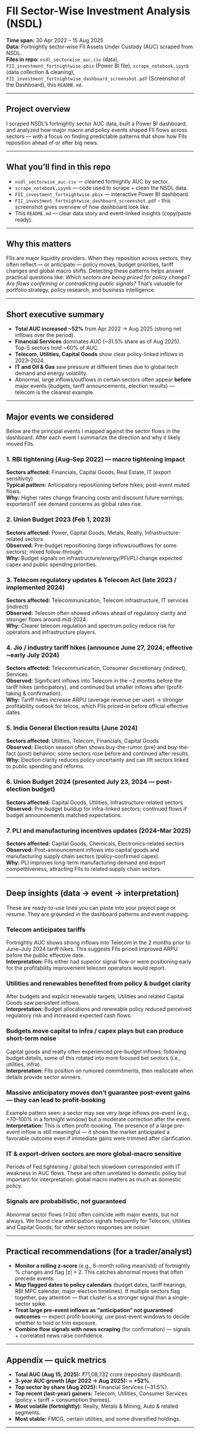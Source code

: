 # FII Sector-Wise Investment Analysis (NSDL)

**Time span:** 30 Apr 2022 – 15 Aug 2025  
**Data:** Fortnightly sector-wise FII Assets Under Custody (AUC) scraped from NSDL.  
**Files in repo:** `nsdl_sectorwise_auc.csv` (data), `FII_investment_fortnightwise.pbix` (Power BI file), `scrape_notebook.ipynb` (data collection & cleaning), `FII_investment_fortnightwise_dashboard_screenshot.pdf` (Screenshot of the Dashboard), this `README.md`.

---

## Project overview
I scraped NSDL’s fortnightly sector AUC data, built a Power BI dashboard, and analyzed how major macro and policy events shaped FII flows across sectors — with a focus on finding predictable patterns that show how FIIs reposition ahead of or after big news.

---

## What you’ll find in this repo
- `nsdl_sectorwise_auc.csv` — cleaned fortnightly AUC by sector.  
- `scrape_notebook.ipynb` — code used to scrape + clean the NSDL data.  
- `FII_investment_fortnightwise.pbix` — interactive Power BI dashboard.
-  `FII_investment_fortnightwise_dashboard_screenshot.pdf` - this screenshot gives overview of how dashboard look like. 
- This `README.md` — clear data story and event-linked insights (copy/paste ready).

---

## Why this matters
FIIs are major liquidity providers. When they reposition across sectors, they often reflect — or anticipate — policy moves, budget priorities, tariff changes and global macro shifts. Detecting these patterns helps answer practical questions like: *Which sectors are being priced for policy change? Are flows confirming or contradicting public signals?* That’s valuable for portfolio strategy, policy research, and business intelligence.

---

## Short executive summary
- **Total AUC increased ~52%** from Apr 2022 → Aug 2025 (strong net inflows over the period).  
- **Financial Services** dominates AUC (~31.5% share as of Aug 2025). Top-5 sectors hold ~60% of AUC.  
- **Telecom, Utilities, Capital Goods** show clear policy-linked inflows in 2023–2024.  
- **IT and Oil & Gas** saw pressure at different times due to global tech demand and energy volatility.  
- Abnormal, large inflows/outflows in certain sectors often appear **before** major events (budgets, tariff announcements, election results) — telecom is the clearest example.

---

## Major events we considered
Below are the principal events I mapped against the sector flows in the dashboard. After each event I summarize the direction and why it likely moved FIIs.

### 1. RBI tightening (Aug–Sep 2022) — macro tightening impact  
**Sectors affected:** Financials, Capital Goods, Real Estate, IT (export sensitivity)  
**Typical pattern:** Anticipatory repositioning before hikes; post-event muted flows.  
**Why:** Higher rates change financing costs and discount future earnings; exporters/IT see demand concerns as global rates rise.

### 2. Union Budget 2023 (Feb 1, 2023)  
**Sectors affected:** Power, Capital Goods, Metals, Realty, Infrastructure-related sectors  
**Observed:** Pre-budget repositioning (large inflows/outflows for some sectors); mixed follow-through.  
**Why:** Budget signals on infrastructure/energy/PFI/PLI change expected capex and public spending priorities.

### 3. Telecom regulatory updates & Telecom Act (late 2023 / implemented 2024)  
**Sectors affected:** Telecommunication, Telecom infrastructure, IT services (indirect)  
**Observed:** Telecom often showed inflows ahead of regulatory clarity and stronger flows around mid-2024.  
**Why:** Clearer telecom regulation and spectrum policy reduce risk for operators and infrastructure players.

### 4. Jio / industry tariff hikes (announce June 27, 2024; effective ~early July 2024)  
**Sectors affected:** Telecommunication, Consumer discretionary (indirect), Services  
**Observed:** Significant inflows into Telecom in the ~2 months before the tariff hikes (anticipatory), and continued but smaller inflows after (profit-taking & confirmation).  
**Why:** Tariff hikes increase ARPU (average revenue per user) → stronger profitability outlook for telcos, which FIIs priced-in before official effective dates.

### 5. India General Election results (June 2024)  
**Sectors affected:** Utilities, Telecom, Financials, Capital Goods  
**Observed:** Election season often shows buy-the-rumor (pre) and buy-the-fact (post) behavior; some sectors rose before and continued after results.  
**Why:** Election clarity reduces policy uncertainty and can lift sectors linked to public spending and reforms.

### 6. Union Budget 2024 (presented July 23, 2024 — post-election budget)  
**Sectors affected:** Capital Goods, Utilities, Infrastructure-related sectors  
**Observed:** Pre-budget buildup for infra-linked sectors; continued flows if budget announcements matched expectations.

### 7. PLI and manufacturing incentives updates (2024–Mar 2025)  
**Sectors affected:** Capital Goods, Chemicals, Electronics-related sectors  
**Observed:** Post-announcement inflows into capital goods and manufacturing supply chain sectors (policy-confirmed capex).  
**Why:** PLI improves long-term manufacturing demand and export competitiveness, attracting FIIs to related supply chain sectors.

---

## Deep insights (data → event → interpretation)
These are ready-to-use lines you can paste into your project page or resume. They are grounded in the dashboard patterns and event mapping.

### Telecom anticipates tariffs
Fortnightly AUC shows strong inflows into Telecom in the 2 months prior to June–July 2024 tariff hikes. This suggests FIIs priced improved ARPU before the public effective date.  
**Interpretation:** FIIs either had superior signal flow or were positioning early for the profitability improvement telecom operators would report.

### Utilities and renewables benefited from policy & budget clarity
After budgets and explicit renewable targets, Utilities and related Capital Goods saw persistent inflows.  
**Interpretation:** Budget allocations and renewable policy reduced perceived regulatory risk and increased expected cash flows.

### Budgets move capital to infra / capex plays but can produce short-term noise
Capital goods and realty often experienced pre-budget inflows; following budget details, some of this rotated into more focused bet sectors (i.e., utilities, infra).  
**Interpretation:** FIIs position on rumored commitments, then reallocate when details provide sector winners.

### Massive anticipatory moves don’t guarantee post-event gains — they can lead to profit-booking
Example pattern seen: a sector may see very large inflows pre-event (e.g., +70–100% in a fortnight window) but a moderate correction after the event.  
**Interpretation:** This is often profit-booking. The presence of a large pre-event inflow is still meaningful — it shows the market anticipated a favorable outcome even if immediate gains were trimmed after clarification.

### IT & export-driven sectors are more global-macro sensitive
Periods of Fed tightening / global tech slowdown corresponded with IT weakness in AUC flows. These are often unrelated to domestic policy but important for interpretation: global macro matters as much as domestic policy.

### Signals are probabilistic, not guaranteed
Abnormal sector flows (±2σ) often coincide with major events, but not always. We found clear anticipation signals frequently for Telecom, Utilities and Capital Goods; for other sectors responses are noisier.

---

## Practical recommendations (for a trader/analyst)
- **Monitor a rolling z-score** (e.g., 6-month rolling mean/std) of fortnightly % changes and flag |z| > 2. This catches abnormal moves that often precede events.  
- **Map flagged dates to policy calendars** (budget dates, tariff hearings, RBI MPC calendar, major election timelines). If multiple sectors flag together, pay attention — that cluster is a stronger signal than a single-sector spike.  
- **Treat large pre-event inflows as “anticipation” not guaranteed outcomes** — expect profit-booking; use post-event windows to decide whether to hold or trim exposure.  
- **Combine flow signals with news scraping** (for confirmation) — signals + correlated news raise confidence.

---

## Appendix — quick metrics
- **Total AUC (Aug 15, 2025):** ₹71,08,732 crore (repository dashboard).  
- **3-year AUC growth (Apr 2022 → Aug 2025):** ≈ **+52%**.  
- **Top sector by share (Aug 2025):** Financial Services (~31.5%).  
- **Top recent (last-year) gainers:** Telecom, Utilities, Consumer Services (policy + tariff + consumption themes).  
- **Most volatile (fortnightly):** Realty, Metals & Mining, Auto & related segments.  
- **Most stable:** FMCG, certain utilities, and some diversified holdings.

---

